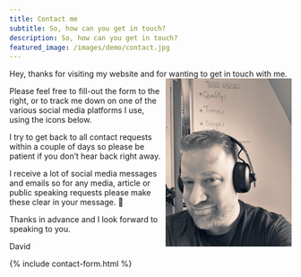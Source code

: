 ```yaml
---
title: Contact me
subtitle: So, how can you get in touch?
description: So, how can you get in touch?
featured_image: /images/demo/contact.jpg
---
```


Hey, thanks for visiting my website and for wanting to get in touch with me.
<img src="images/posts/ACS_0139-225x300.jpg" alt="Photo of David Williams" style="float:right; width:225px; height:300px;" />

Please feel free to fill-out the form to the right, or to track me down on one of the various social media platforms I use, using the icons below.

I try to get back to all contact requests within a couple of days so please be patient if you don’t hear back right away.

I receive a lot of social media messages and emails so for any media, article or public speaking requests please make these clear in your message. 🙂

Thanks in advance and I look forward to speaking to you.

David

{% include contact-form.html %}
